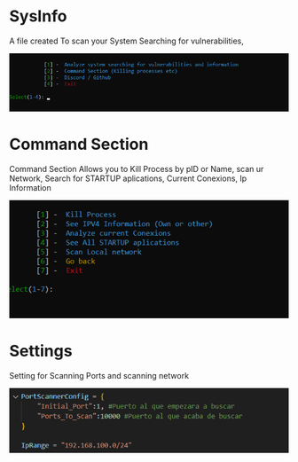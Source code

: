 # SysInfo
A file created To scan your System Searching for vulnerabilities, 
 
![Alt text](image.png)

# Command Section
Command Section Allows you to Kill Process by pID or Name, scan ur Network, Search for STARTUP aplications, Current Conexions, Ip Information

![Alt text](image-1.png)

# Settings
Setting for Scanning Ports and scanning network

![Alt text](image-2.png)